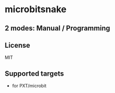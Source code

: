 # microbitsnake



## 2 modes: Manual / Programming



## License

MIT


## Supported targets

* for PXT/microbit

